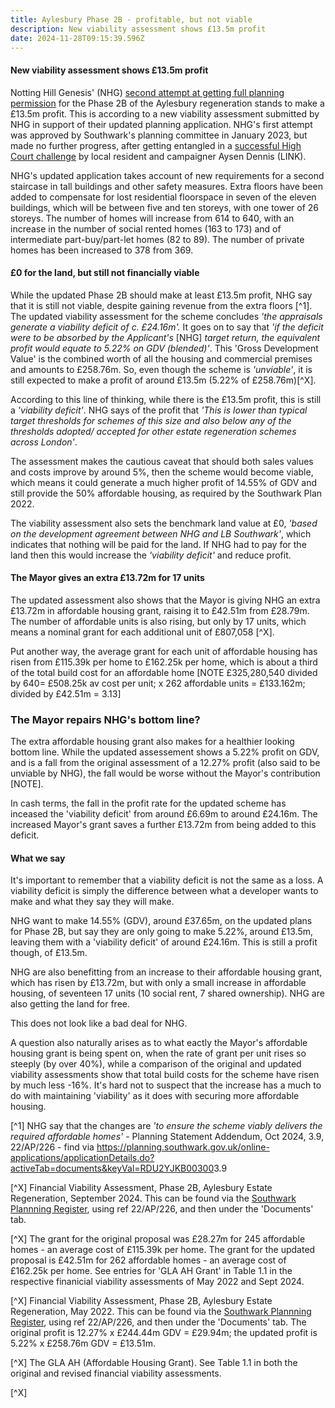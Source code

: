 ```yaml
---
title: Aylesbury Phase 2B - profitable, but not viable
description: New viability assessment shows £13.5m profit
date: 2024-11-28T09:15:39.596Z
---
```

#### New viability assessment shows £13.5m profit

Notting Hill Genesis' (NHG) [second attempt at getting full planning permission](https://www.35percent.org/posts/aylesbury-phase-2b-notting-hill-genesis-try-again/) for the Phase 2B of the Aylesbury regeneration stands to make a £13.5m profit.  This is according to a new viability assessment submitted by NHG in support of their updated planning application.  NHG's first attempt was approved by Southwark's planning committee in January 2023, but made no further progress, after getting entangled in a [successful High Court challenge](https://www.35percent.org/posts/ayllesbury-planning-decision-quashed/) by local resident and campaigner Aysen Dennis (LINK).

NHG's updated application takes account of new requirements for a second staircase in tall buildings and other safety measures.  Extra floors have been added to compensate for lost residential floorspace in seven of the eleven buildings, which will be between five and ten storeys, with one tower of 26 storeys.  The number of homes will increase from 614 to 640, with an increase in the number of social rented homes (163 to 173) and of intermediate part-buy/part-let homes (82 to 89). The number of private homes has been increased to 378 from 369.  

#### £0 for the land, but still not financially viable

While the updated Phase 2B should make at least £13.5m profit, NHG say that it is still not viable, despite gaining revenue from the extra floors [^1].  The  updated viability assessment for the scheme concludes *'the appraisals generate a viability deficit of c. £24.16m'.*  It goes on to say that *'if the deficit were to be absorbed by the Applicant's* \[NHG] *target return, the equivalent profit would equate to 5.22% on GDV (blended)'*.  This 'Gross Development Value' is the combined worth of all the housing and commercial premises and amounts to £258.76m.  So, even though the scheme is *'unviable'*, it is still expected to make a profit of around £13.5m (5.22% of £258.76m)[^X].

According to this line of thinking, while there is the £13.5m profit, this is still a *'viability deficit'*.  NHG says of the profit that *'This is lower than typical target thresholds for schemes of this size and also below any of the thresholds adopted/ accepted for other estate regeneration schemes across London'*.

The assessment makes the cautious caveat that should both sales values and costs improve by around 5%, then the scheme would become viable, which means it could generate a much higher profit of 14.55% of GDV and still provide the 50% affordable housing, as required by the Southwark Plan 2022. 

The viability assessment also sets the benchmark land value at £0, *'based on the development agreement between NHG and LB Southwark'*, which indicates that nothing will be paid for the land.  If NHG had to pay for the land then this would increase the *'viability deficit'* and reduce profit.

#### The Mayor gives an extra £13.72m for 17 units

The updated assessment also shows that the Mayor is giving NHG an extra £13.72m in affordable housing grant, raising it to £42.51m from £28.79m.  The number of affordable units is also rising, but only by 17 units, which means a nominal grant for each additional unit of £807,058 [^X].

Put another way, the average grant for each unit of affordable housing has risen from £115.39k per home to £162.25k per home, which is about a third of the total build cost for an affordable home \[NOTE £325,280,540 divided by 640= £508.25k av cost per unit; x 262 affordable units = £133.162m; divided by £42.51m = 3.13]

### The Mayor repairs NHG's bottom line?

The extra affordable housing grant also makes for a healthier looking bottom line.  While the updated assessement shows a 5.22% profit on GDV, and is a fall from the original assessment of a 12.27% profit (also said to be unviable by NHG), the fall would be worse without the Mayor's contribution \[NOTE].

In cash terms, the fall in the profit rate for the updated scheme has inceased the 'viability deficit' from around £6.69m to around £24.16m.  The increased Mayor's grant saves a further £13.72m from being added to this deficit.

#### What we say

It's important to remember that a viability deficit is not the same as a loss.  A viability deficit is simply the difference between what a developer wants to make and what they say they will make.

NHG want to make 14.55% (GDV), around £37.65m, on the updated plans for Phase 2B, but say they are only going to make 5.22%, around £13.5m, leaving them with a 'viability deficit' of around £24.16m.  This is still a profit though, of £13.5m.

NHG are also benefitting from an increase to their affordable housing grant, which has risen by £13.72m, but with only a small increase in affordable housing, of seventeen 17 units (10 social rent, 7 shared ownership).  NHG are also getting the land for free. 

This does not look like a bad deal for NHG.  

A question also naturally arises as to what eactly the Mayor's affordable housing grant is being spent on, when the rate of grant per unit rises so steeply (by over 40%), while a comparison of the original and updated viability assessments show that total build costs for the scheme have risen by much less -16%.  It's hard not to suspect that the increase has a much to do with maintaining 'viability' as it does with securing more affordable housing.

[^1] NHG say that the changes are *'to ensure the scheme viably delivers the required affordable homes' -* Planning Statement Addendum, Oct 2024, 3.9, 22/AP/226 - find via <https://planning.southwark.gov.uk/online-applications/applicationDetails.do?activeTab=documents&keyVal=RDU2YJKB00300>3.9

[^X] Financial Viability Assessment, Phase 2B, Aylesbury Estate Regeneration, September 2024. This can be found via the [Southwark Plannning Register](https://planning.southwark.gov.uk/online-applications/), using ref 22/AP/226, and then under the 'Documents' tab.

[^X] The grant for the original proposal was £28.27m for 245 affordable homes - an average cost of £115.39k per home.  The grant for the updated proposal is £42.51m for 262 affordable homes - an average cost of £162.25k per home.  See entries for 'GLA AH Grant' in Table 1.1 in the respective finanicial viability assessments of May 2022 and Sept 2024. 

[^X] Financial Viability Assessment, Phase 2B, Aylesbury Estate Regeneration, May 2022. This can be found via the [Southwark Plannning Register](https://planning.southwark.gov.uk/online-applications/), using ref 22/AP/226, and then under the 'Documents' tab.  The original profit is 12.27% x £244.44m GDV = £29.94m; the updated profit is 5.22% x £258.76m GDV = £13.51m.

[^X] The GLA AH (Affordable Housing Grant). See Table 1.1 in both the original and revised financial viability assessments.

[^X]